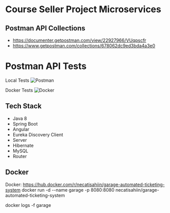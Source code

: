 # Course Seller Project Microservices


## Postman API Collections
- https://documenter.getpostman.com/view/22927966/VUqpscfr
- https://www.getpostman.com/collections/678062dc9ed3bda4a3e0

# Postman API Tests

Local Tests
![Postman](https://user-images.githubusercontent.com/17224549/159177131-7ebebbe9-de12-4d3a-be3e-f3744115a41d.gif)

Docker Tests
![Docker](https://user-images.githubusercontent.com/17224549/159177174-36af4969-800f-47c1-b573-c1d12c24d06c.gif)


## Tech Stack

- Java 8
- Spring Boot
- Angular
- Eureka Discovery Client
- Server
- Hibernate
- MySQL
- Router


## Docker

Docker: https://hub.docker.com/r/necatisahiin/garage-automated-ticketing-system
docker run -d --name garage -p 8080:8080 necatisahiin/garage-automated-ticketing-system

docker logs -f garage


```
